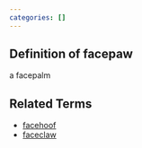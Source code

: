 ```yaml
---
categories: []
---
```


## Definition of facepaw

a facepalm

## Related Terms

- [facehoof](./facehoof)
- [faceclaw](./faceclaw)
